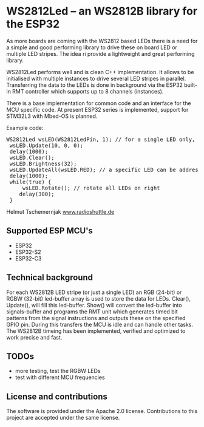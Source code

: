 # WS2812Led – an WS2812B library for the ESP32

As more boards are coming with the WS2812 based LEDs there is a need for a simple and good performing library to drive these on board LED or multiple LED stripes. The idea ri provide a lightweight and great performing library.

WS2812Led performs well and is clean C++ implementation. It allows to be initialised with multiple instances to drive several LED stripes in parallel. Transferring the data to the LEDs is done in background via the ESP32 built-in RMT controller which supports up to 8 channels (instances).

There is a base implementation for common code and an interface for the MCU specific code. At present ESP32 series is implemented, support for STM32L3 with Mbed-OS is planned.

Example code:
<pre>
WS2812Led wsLED(WS2812LedPin, 1); // for a single LED only, or any number of LEDs you have
 wsLED.Update(10, 0, 0);
 delay(1000);
 wsLED.Clear();
 wsLED.Brightness(32);
 wsLED.UpdateAll(wsLED.RED); // a specific LED can be address by add the LED index at end.
 delay(1000);
 while(true) {
	 wsLED.Rotate(); // rotate all LEDs on right
	delay(300);
 }
</pre>

Helmut Tschemernjak
www.radioshuttle.de

## Supported ESP MCU's
- ESP32
- ESP32-S2
- ESP32-C3

## Technical background
For each WS2812B LED stripe (or just a single LED) an RGB (24-bit) or RGBW (32-bit) led-buffer array is used to store the data for LEDs. Clear(), Update(), will fill this led-buffer. Show() will convert the led-buffer into signals-buffer and programs the RMT unit which generates timed bit patterns from the signal instructions and outputs these on the specified GPIO pin. During this transfers the MCU is idle and can handle other tasks.
The WS2812B timeing has been implemented, verified and optimized to work precise and fast.

## TODOs
- more testing, test the RGBW LEDs
- test with different MCU frequencies

## License and contributions

The software is provided under the Apache 2.0 license. Contributions to this project are accepted under the same license.
